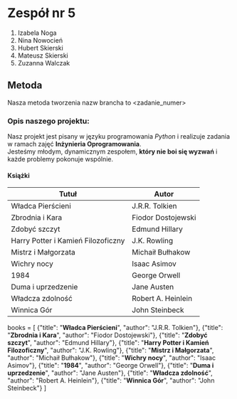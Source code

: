 # Zespół nr 5
1. Izabela Noga 
2. Nina Nowocień
3. Hubert Skierski
4. Mateusz Skierski
5. Zuzanna Walczak

## Metoda
Nasza metoda tworzenia nazw brancha to <zadanie_numer>     
### Opis naszego projektu:
Nasz projekt jest pisany w języku programowania *Python* i realizuje zadania w ramach zajęć **Inżynieria Oprogramowania**.   
Jesteśmy młodym, dynamicznym zespołem, **który nie boi się wyzwań** i każde problemy pokonuje wspólnie.
 

#### Książki 
| **Tutuł**                        | **Autor**        |
| ------------------------------   |---------------   | 
|Władca Pierścieni                 |J.R.R. Tolkien    |
|Zbrodnia i Kara                   |Fiodor Dostojewski|
|Zdobyć szczyt                     |Edmund Hillary    | 
|Harry Potter i Kamień Filozoficzny|J.K. Rowling      |
|Mistrz i Małgorzata               |Michaił Bułhakow  |
|Wichry nocy                       |Isaac Asimov      |
|1984                              |George Orwell     |
|Duma i uprzedzenie                |Jane Austen       |
|Władcza zdolność                  |Robert A. Heinlein|
|Winnica Gór                       |John Steinbeck    |


books = [
    {"title": "**Władca Pierścieni**", "author": "J.R.R. Tolkien"},
    {"title": "**Zbrodnia i Kara**", "author": "Fiodor Dostojewski"},
    {"title": "**Zdobyć szczyt**", "author": "Edmund Hillary"},
    {"title": "**Harry Potter i Kamień Filozoficzny**", "author": "J.K. Rowling"},
    {"title": "**Mistrz i Małgorzata**", "author": "Michaił Bułhakow"},
    {"title": "**Wichry nocy**", "author": "Isaac Asimov"},
    {"title": "**1984**", "author": "George Orwell"},
    {"title": "**Duma i uprzedzenie**", "author": "Jane Austen"},
    {"title": "**Władcza zdolność**", "author": "Robert A. Heinlein"},
    {"title": "**Winnica Gór**", "author": "John Steinbeck"}
]
